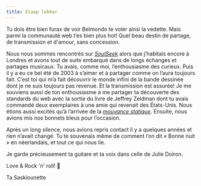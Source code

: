 ```yaml
---
title: Slaap lekker
---
```


Tu dois être bien furax de voir Belmondo te voler ainsi la vedette. Mais parmi la communauté web t’es bien plus hot! Quel beau destin de partage, de transmission et d'amour, sans concession.

Nous nous sommes rencontrés sur [*SoulSeek*](http://www.slsknet.org) alors que j’habitais encore à Londres et avons tout de suite embarqué dans de longs échanges et partages musicaux. Tu avais, comme moi, l’enthousiasme des curieux. Puis il y a eu ce bel été de 2003 à s’aimer et à partager comme on l’aura toujours fait. C’est toi qui m’a fait découvrir le monde infini de la bande dessinée dont je ne suis toujours pas revenue. Et la transmission est assurée!
Je me souviens aussi de ton enthousiasme à me partager ta découverte des standards du web avec la sortie du livre de Jeffrey Zeldman dont tu avais commandé deux exemplaires à une amie qui revenait des États-Unis. Nous étions aussi excités qu’à l’arrivée de la *[mouvance statique](https://frank.taillandier.me/2016/03/08/les-gestionnaires-de-contenu-statique/)*. Ensuite, nous avions mis nos bonnets bleus pour l’occasion.

Après un long silence, nous avions repris contact il y a quelques années et rien n’avait changé. Tu te souvenais même de comment l’on dit « Bonne nuit » en néerlandais, et tout ce qui nous lie.

Je garde précieusement ta guitare et ta voix dans celle de Julie Doiron.

Love & Rock 'n' roll! 🖤

Ta Saskiounette
